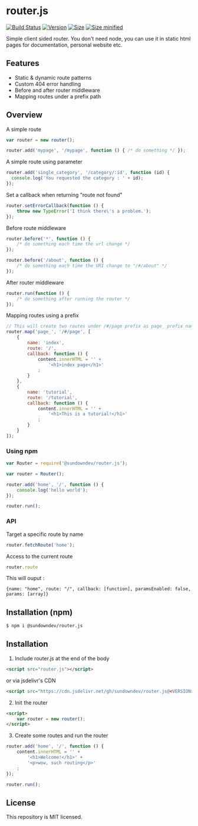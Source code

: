 # router.js

<p>
  <a href="http://travis-ci.org/SundownDEV/router.js"><img src="https://api.travis-ci.org/SundownDEV/router.js.svg?branch=master" alt="Build Status"></a>
  <a href="#"><img src="https://img.shields.io/github/tag/Sundowndev/router.js.svg" alt="Version"></a>
  <a href="#"><img src="https://img.shields.io/badge/size-8.0kb-brightgreen.svg?style=flat" alt="Size"></a>
  <a href="#"><img src="https://img.shields.io/badge/minified%20size-4.0kb-brightgreen.svg?style=flat" alt="Size minified"></a>
</p>

Simple client sided router. You don't need node, you can use it in static html pages for documentation, personal website etc.

## Features

- Static & dynamic route patterns
- Custom 404 error handling
- Before and after router middleware
- Mapping routes under a prefix path

## Overview

A simple route

~~~ js
var router = new router();

router.add('mypage', '/mypage', function () { /* do something */ });
~~~

A simple route using parameter

~~~ js
router.add('single_category', '/category/:id', function (id) {
  console.log('You requested the category : ' + id);
});
~~~

Set a callback when returning "route not found"

~~~ js
router.setErrorCallback(function () {
    throw new TypeError('I think there\'s a problem.');
});
~~~

Before route middleware

~~~ js
router.before('*', function () {
    /* do something each time the url change */
});

router.before('/about', function () {
    /* do something each time the URI change to "/#/about" */
});
~~~

After router middleware

~~~ js
router.run(function () {
    /* do something after running the router */
});
~~~

Mapping routes using a prefix

~~~js
// This will create two routes under /#/page prefix as page_ prefix name
router.map('page_', '/#/page', [
    {
        name: 'index',
        route: '/',
        callback: function () {
            content.innerHTML = '' +
                '<h1>index page</h1>'
            ;
        }
    },
    {
        name: 'tutorial',
        route: '/tutorial',
        callback: function () {
            content.innerHTML = '' +
                '<h1>This is a tutorial!</h1>'
            ;
        }
    }
]);
~~~

### Using npm

```js
var Router = require('@sundowndev/router.js');

var router = Router();

router.add('home', '/', function () {
    console.log('hello world');
});

router.run();
```

### API

Target a specific route by name

~~~ js
router.fetchRoute('home');
~~~

Access to the current route

~~~js
router.route
~~~

This will ouput :

~~~
{name: "home", route: "/", callback: [function], paramsEnabled: false, params: [array]}
~~~

## Installation (npm)

~~~bash
$ npm i @sundowndev/router.js
~~~

## Installation

1. Include router.js at the end of the body

~~~html
<script src="router.js"></script>
~~~

or via jsdelivr's CDN

~~~html
<script src="https://cdn.jsdelivr.net/gh/sundowndev/router.js@<VERSION>/dist/router.min.js"></script>
~~~

2. Init the router

~~~html
<script>
    var router = new router();
</script>

~~~

3. Create some routes and run the router

~~~js
router.add('home', '/', function () {
    content.innerHTML = '' +
        '<h1>Welcome!</h1>' +
        '<p>wow, such routing</p>'
    ;
});

router.run();
~~~

## License

This repository is MIT licensed.
